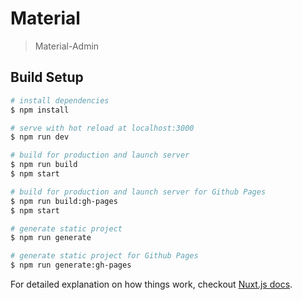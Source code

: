 # Material

> Material-Admin

## Build Setup

``` bash
# install dependencies
$ npm install

# serve with hot reload at localhost:3000
$ npm run dev

# build for production and launch server
$ npm run build
$ npm start

# build for production and launch server for Github Pages
$ npm run build:gh-pages
$ npm start

# generate static project
$ npm run generate

# generate static project for Github Pages
$ npm run generate:gh-pages
```

For detailed explanation on how things work, checkout [Nuxt.js docs](https://nuxtjs.org).
